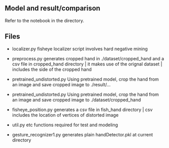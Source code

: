 ## Model and result/comparison

Refer to the notebook in the directory.

## Files 

- localizer.py
    fisheye localizer script involves hard negative mining 

- preprocess.py 
    generates cropped hand in ./dataset/cropped_hand and a csv file in cropped_hand directory | it makes use of the orignal dataset | includes the side of the cropped hand

- pretrained_undistorted.py
    Using pretrained model, crop the hand from an image and save cropped image to ./result/...


- pretrained_undistorted.py
    Using pretrained model, crop the hand from an image and save cropped image to ./dataset/cropped_hand

- fisheye_position.py
    generates a csv file in fish_hand directory | csv includes the location of vertices of distorted image
    
- util.py
    etc functions required for test and modeling

- gesture_recognizer1.py
    generates plain handDetector.pkl at current directory




 
